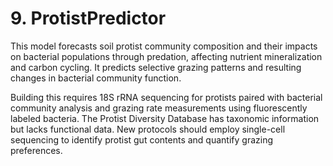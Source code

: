# **9. ProtistPredictor**
This model forecasts soil protist community composition and their impacts on bacterial populations through predation, affecting nutrient mineralization and carbon cycling. It predicts selective grazing patterns and resulting changes in bacterial community function.

Building this requires 18S rRNA sequencing for protists paired with bacterial community analysis and grazing rate measurements using fluorescently labeled bacteria. The Protist Diversity Database has taxonomic information but lacks functional data. New protocols should employ single-cell sequencing to identify protist gut contents and quantify grazing preferences.
